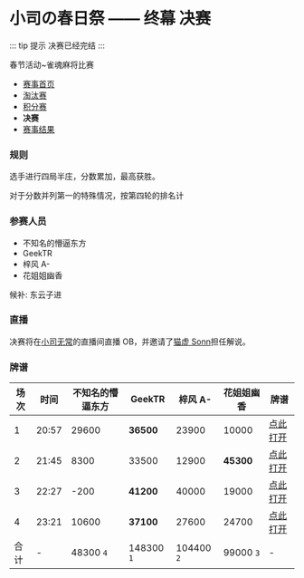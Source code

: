 # 小司の春日祭 —— 终幕 决赛

::: tip 提示
决赛已经完结
:::

春节活动~雀魂麻将比赛

- [赛事首页](./)
- [淘汰赛](./stage-1.md)
- [积分赛](./stage-2.md)
- **决赛**
- [赛事结果](./stage-4.md)

### 规则

选手进行四局半庄，分数累加，最高获胜。

对于分数并列第一的特殊情况，按第四轮的排名计

### 参赛人员

- 不知名的懵逼东方
- GeekTR
- 梓风 A-
- 花姐姐幽香

候补: 东云子进

### 直播

决赛将在[小司无常](https://live.bilibili.com/14846654)的直播间直播 OB，并邀请了[猫虚 Sonn](https://live.bilibili.com/5428693)担任解说。

### 牌谱

| 场次 | 时间  | 不知名的懵逼东方 | GeekTR     | 梓风 A-    | 花姐姐幽香 | 牌谱                |
| ---- | ----- | ---------------- | ---------- | ---------- | ---------- | ------------------- |
| 1    | 20:57 | 29600            | **36500**  | 23900      | 10000      | [点此打开][match01] |
| 2    | 21:45 | 8300             | 33500      | 12900      | **45300**  | [点此打开][match02] |
| 3    | 22:27 | -200             | **41200**  | 40000      | 19000      | [点此打开][match03] |
| 4    | 23:21 | 10600            | **37100**  | 27600      | 24700      | [点此打开][match04] |
| 合计 | -     | 48300 `4`        | 148300 `1` | 104400 `2` | 99000 `3`  | -                   |

[match01]: https://game.maj-soul.com/1/?paipu=210217-8a6174c4-0dcb-4d7b-aa66-2b8f6244b5f4_a88885562
[match02]: https://game.maj-soul.com/1/?paipu=210217-bc637d98-ee42-4b41-b101-58967592fa40_a88885562
[match03]: https://game.maj-soul.com/1/?paipu=210217-d481cc1a-d6b1-45e8-9ca8-f8044e820bd4_a88885562
[match04]: https://game.maj-soul.com/1/?paipu=210217-7b4f2f37-34f1-4537-88c1-66b0f76d6e47_a88885562

